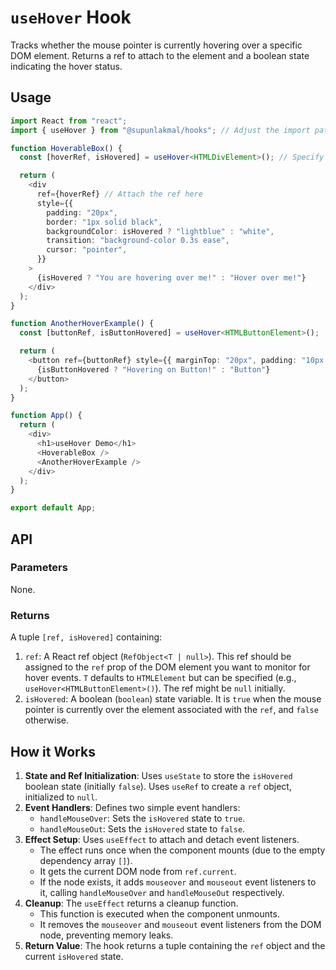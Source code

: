 # `useHover` Hook

Tracks whether the mouse pointer is currently hovering over a specific DOM element. Returns a ref to attach to the element and a boolean state indicating the hover status.

## Usage

```typescript
import React from "react";
import { useHover } from "@supunlakmal/hooks"; // Adjust the import path as needed

function HoverableBox() {
  const [hoverRef, isHovered] = useHover<HTMLDivElement>(); // Specify element type if needed

  return (
    <div
      ref={hoverRef} // Attach the ref here
      style={{
        padding: "20px",
        border: "1px solid black",
        backgroundColor: isHovered ? "lightblue" : "white",
        transition: "background-color 0.3s ease",
        cursor: "pointer",
      }}
    >
      {isHovered ? "You are hovering over me!" : "Hover over me!"}
    </div>
  );
}

function AnotherHoverExample() {
  const [buttonRef, isButtonHovered] = useHover<HTMLButtonElement>();

  return (
    <button ref={buttonRef} style={{ marginTop: "20px", padding: "10px 20px" }}>
      {isButtonHovered ? "Hovering on Button!" : "Button"}
    </button>
  );
}

function App() {
  return (
    <div>
      <h1>useHover Demo</h1>
      <HoverableBox />
      <AnotherHoverExample />
    </div>
  );
}

export default App;
```

## API

### Parameters

None.

### Returns

A tuple `[ref, isHovered]` containing:

1.  `ref`: A React ref object (`RefObject<T | null>`). This ref should be assigned to the `ref` prop of the DOM element you want to monitor for hover events. `T` defaults to `HTMLElement` but can be specified (e.g., `useHover<HTMLButtonElement>()`). The ref might be `null` initially.
2.  `isHovered`: A boolean (`boolean`) state variable. It is `true` when the mouse pointer is currently over the element associated with the `ref`, and `false` otherwise.

## How it Works

1.  **State and Ref Initialization**: Uses `useState` to store the `isHovered` boolean state (initially `false`). Uses `useRef` to create a `ref` object, initialized to `null`.
2.  **Event Handlers**: Defines two simple event handlers:
    - `handleMouseOver`: Sets the `isHovered` state to `true`.
    - `handleMouseOut`: Sets the `isHovered` state to `false`.
3.  **Effect Setup**: Uses `useEffect` to attach and detach event listeners.
    - The effect runs once when the component mounts (due to the empty dependency array `[]`).
    - It gets the current DOM node from `ref.current`.
    - If the node exists, it adds `mouseover` and `mouseout` event listeners to it, calling `handleMouseOver` and `handleMouseOut` respectively.
4.  **Cleanup**: The `useEffect` returns a cleanup function.
    - This function is executed when the component unmounts.
    - It removes the `mouseover` and `mouseout` event listeners from the DOM node, preventing memory leaks.
5.  **Return Value**: The hook returns a tuple containing the `ref` object and the current `isHovered` state.
